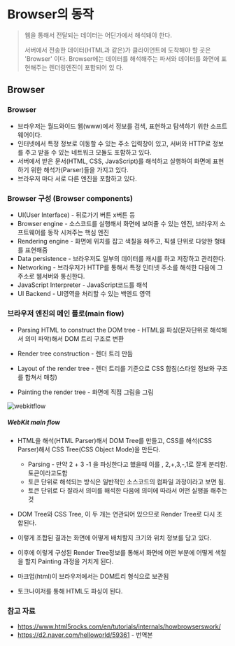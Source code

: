 # Browser의 동작

> 웹을 통해서 전달되는 데이터는 어딘가에서 해석돼야 한다.
>
> 서버에서 전송한 데이터(HTML과 같은)가 클라이언트에 도착해야 할 곳은 'Browser' 이다. Browser에는 데이터를 해석해주는 파서와 데이터를 화면에 표현해주는 렌더링엔진이 포함되어 있 다.



## Browser

### Browser

+ 브라우저는 월드와이드 웹(www)에서 정보를 검색, 표현하고 탐색하기 위한 소프트웨어이다.
+ 인터넷에서 특정 정보로 이동할 수 있는 주소 입력창이 있고, 서버와 HTTP로 정보를 주고 받을 수 있는 네트워크 모듈도 포함하고 있다.
+ 서버에서 받은 문서(HTML, CSS, JavaScript)를 해석하고 실행하여 화면에 표현하기 위한 해석가(Parser)들을 가지고 있다.
+ 브라우저 마다 서로 다른 엔진을 포함하고 있다.



### Browser 구성 (Browser components)

+ UI(User Interface) - 뒤로가기 버튼 x버튼 등
+ Browser engine - 소스코드를 실행해서 화면에 보여줄 수 있는 엔진, 브라우저 소프트웨어를 동작 시켜주는 핵심 엔진
+ Rendering engine - 화면에 위치를 잡고 색칠을 해주고, 픽셀 단위로 다양한 형태를 표현해줌
+ Data persistence - 브라우저도 일부의 데이터를 캐시를 하고 저장하고 관리한다.
+ Networking - 브라우저가 HTTP를 통해서 특정 인터넷 주소를 해석한 다음에 그 주소로 웹서버와 통신한다.
+ JavaScript Interpreter - JavaScript코드를 해석
+ UI Backend - UI영역을 처리할 수 있는 백엔드 영역



### 브라우저 엔진의 메인 플로(main flow)

+ Parsing HTML to construct the DOM tree - HTML을 파싱(문자단위로 해석해서 의미 파악)해서 DOM 트리 구조로 변환

+ Render tree construction - 렌더 트리 만듬

+ Layout of the render tree - 렌더 트리를 기준으로 CSS 합침(스타일 정보와 구조를 합쳐서 매칭)

+ Painting the render tree - 화면에 직접 그림을 그림

  

![webkitflow](https://user-images.githubusercontent.com/88477839/154785593-a24e89ec-a11d-445b-a9ed-7d86cd3db490.png)

##### WebKit main flow

+ HTML을 해석(HTML Parser)해서  DOM Tree를 만들고, CSS를 해석(CSS Parser)해서 CSS Tree(CSS Object Mode)을 만든다.
  + Parsing - 만약 2 + 3 -1 을 파싱한다고 했을때 이를 , 2,+,3,-,1로 잘게 분리함. 토큰이라고도함
  + 토큰 단위로 해석되는 방식은 일반적인 소스코드의 컴파일 과정이라고 보면 됨.
  + 토큰 단위로 다 잘라서 의미를 해석한 다음에 의미에 따라서 어떤 실행을 해주는 것
+ DOM Tree와 CSS Tree, 이 두 개는 연관되어 있으므로 Render Tree로 다시 조합된다.
+ 이렇게 조합된 결과는 화면에 어떻게 배치할지 크기와 위치 정보를 담고 있다.
+ 이후에 이렇게 구성된 Render Tree정보를 통해서 화면에 어떤 부분에 어떻게 색칠을 할지 Painting 과정을 거치게 된다.

+ 마크업(html)이 브라우저에서는 DOM트리 형식으로 보관됨
+ 토크나이저를 통해 HTML도 파싱이 된다.



### 참고 자료

+ https://www.html5rocks.com/en/tutorials/internals/howbrowserswork/
+ https://d2.naver.com/helloworld/59361 - 번역본